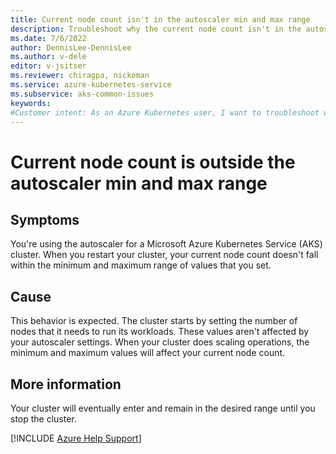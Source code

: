 ```yaml
---
title: Current node count isn't in the autoscaler min and max range
description: Troubleshoot why the current node count isn't in the autoscaler minimum and maximum range when you resume an Azure Kubernetes Service cluster after a stop operation.
ms.date: 7/6/2022
author: DennisLee-DennisLee
ms.author: v-dele
editor: v-jsitser
ms.reviewer: chiragpa, nickoman
ms.service: azure-kubernetes-service
ms.subservice: aks-common-issues
keywords:
#Customer intent: As an Azure Kubernetes user, I want to troubleshoot why the current node count isn't in the autoscaler "min" and "max" range so that I can successfully resume my Azure Kubernetes Service (AKS) cluster after a stop operation.
---
```

# Current node count is outside the autoscaler min and max range

## Symptoms

You're using the autoscaler for a Microsoft Azure Kubernetes Service (AKS) cluster. When you restart your cluster, your current node count doesn't fall within the minimum and maximum range of values that you set.

## Cause

This behavior is expected. The cluster starts by setting the number of nodes that it needs to run its workloads. These values aren't affected by your autoscaler settings. When your cluster does scaling operations, the minimum and maximum values will affect your current node count.

## More information

Your cluster will eventually enter and remain in the desired range until you stop the cluster.

[!INCLUDE [Azure Help Support](../../includes/azure-help-support.md)]
